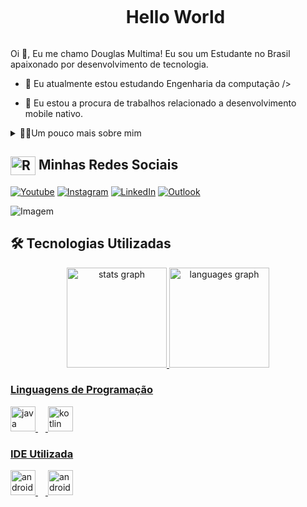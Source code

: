 <!--título-->
<div id="user-content-toc">
  <ul align="center">
    <summary><h1 style="display: inline-block">Hello World</h1></summary>
</div>

<!-- Presentation -->
<p>
  Oi 👋, Eu me chamo Douglas Multima! Eu sou um Estudante no Brasil apaixonado por desenvolvimento de tecnologia.

  - 🌱 Eu atualmente estou estudando Engenharia da computação />

  - 🔭 Eu estou a procura de trabalhos relacionado a desenvolvimento mobile nativo.
</p>

<!-- Dropdown -->
<details>
  <summary>👨‍💻Um pouco mais sobre mim</summary>

  - 💬 Eu tenho experiência com bancos de dados Firebase, banco de dados interno e atualmente estou me desenvolvendo em desenvolvimento Mobile,já tive um pouco de experiência com  a linguagem de programação Java,C e python,  mas atualmente estou procurando me desenvolver com Kotlin em projetos nativos Android.

  - ⚡Sou um mega fã de animes/mangás/manhwas e adoro assistir séries e filmes relacionados a super heróis \o/
</details>

## <img align="center" alt="Rafa-Js" height="30" width="40" src="https://user-images.githubusercontent.com/105456789/213942148-926a07c2-3607-4c24-8c25-e653fbea087d.gif"> Minhas Redes Sociais

<!-- Links -->


[![Youtube](https://img.shields.io/badge/YouTube-FF0000?style=for-the-badge&logo=youtube&logoColor=white )](https://www.youtube.com/channel/UCEHjm1OL-HuQzv8HAb7nRVQ)
[![Instagram](https://img.shields.io/badge/Instagram-E4405F?style=for-the-badge&logo=instagram&logoColor=white)](https://www.instagram.com/douglasmultima/)
[![LinkedIn](https://img.shields.io/badge/LinkedIn-0077B5?style=for-the-badge&logo=linkedin&logoColor=white)](https://www.linkedin.com/in/douglas-multima-3386461a4/)
[![Outlook](https://img.shields.io/static/v1?message=Outlook&logo=microsoft-outlook&label=&color=0078D4&logoColor=white&labelColor=&style=for-the-badge)](douglas.multima@hotmail.com)

<!-- GithubStats -->



<!-- GIF -->
<p align="left">
  <img align="center" src="https://github.com/VariableBee/VariableBee/assets/77739311/4e9f41af-6b57-49a7-b15a-74322e96b4d7" alt="Imagem">
</p>

## 🛠 Tecnologias Utilizadas

<!-- GithubStats -->

<div align="center">
  
  <a href="https://github.com/DouglasMultima">
  <img src="https://github-readme-stats.vercel.app/api?username=DouglasMultima&hide_title=false&hide_rank=false&show_icons=true&include_all_commits=true&count_private=true&disable_animations=false&theme=blue-green&locale=en&hide_border=false" height="160em" alt="stats graph"  />
  <img src="https://github-readme-stats.vercel.app/api/top-langs?username=DouglasMultima&locale=en&hide_title=false&layout=compact&card_width=320&langs_count=5&theme=midnight-purple&hide_border=false" height="160em" alt="languages graph"  />
</div>

<!-- Skills: Programming Languages -->

  <div style="flex-basis: 48%;">
    <h3>Linguagens de Programação</h3>
  <img src="https://cdn.jsdelivr.net/gh/devicons/devicon/icons/java/java-original.svg" height="40" alt="java logo"  />
  <img width="12" />
  <img src="https://cdn.jsdelivr.net/gh/devicons/devicon/icons/kotlin/kotlin-original.svg" height="40" alt="kotlin logo"  />
</div>


###

 <!-- Skills: IDE -->
 
  <div style="flex-basis: 48%;">
    <h3>IDE Utilizada</h3>
    <div align="left">
  <img src="https://cdn.simpleicons.org/androidstudio/3DDC84" height="40" alt="androidstudio logo"  />
  <img width="12" />
  <img src="https://cdn.simpleicons.org/android/3DDC84" height="40" alt="android logo"  />
</div>

###
    
   
  </div>

###

 
